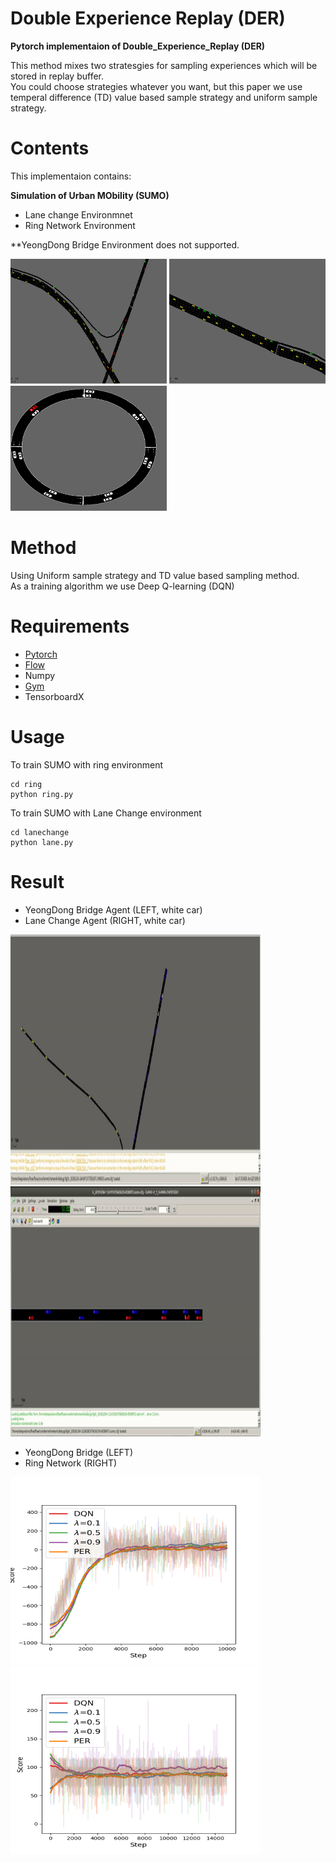 # Double Experience Replay (DER)

<b>Pytorch implementaion of Double_Experience_Replay (DER)</b>

This method mixes two stratesgies for sampling experiences which will be stored in replay buffer.\
You could choose strategies whatever you want, but this paper we use temperal difference (TD) value based sample strategy and uniform sample strategy.



# Contents
This implementaion contains:

<b>Simulation of Urban MObility (SUMO) </b>
* Lane change Environmnet
* Ring Network Environment

**YeongDong Bridge Environment does not supported.

<p float="left">
  <img src="asset/4.png" width="250px" height="200px"/>
  <img src="asset/5.png" width="250px" height="200px"/> 
  <img src="asset/ringex.png" width="250px" height="200px"/> 
</p>

# Method

Using Uniform sample strategy and TD value based sampling method. \
As a training algorithm we use Deep Q-learning (DQN)

# Requirements
* [Pytorch](https://pytorch.org)
* [Flow](https://flow-project.github.io/)
* Numpy
* [Gym](http://gym.openai.com/)
* TensorboardX


# Usage

To train SUMO with ring environment
```
cd ring
python ring.py
```

To train SUMO with Lane Change environment
```
cd lanechange
python lane.py
```

# Result

- YeongDong Bridge Agent (LEFT, white car) 
- Lane Change Agent (RIGHT, white car)
<p float="left">
  <img src="asset/yd.gif" width="400px" height="400px"/>
  <img src="asset/lane.gif" width="400px" height="400px"/> 
</p>

- YeongDong Bridge (LEFT)
- Ring Network (RIGHT)

<p float="left">
  <img src="asset/yddg.png" width="400px" height="300px"/ title="Yeongdong Bridge">
  <img src="asset/ring.png" width="400px" height="300px"/ title="Ring Network"> 
</p>

